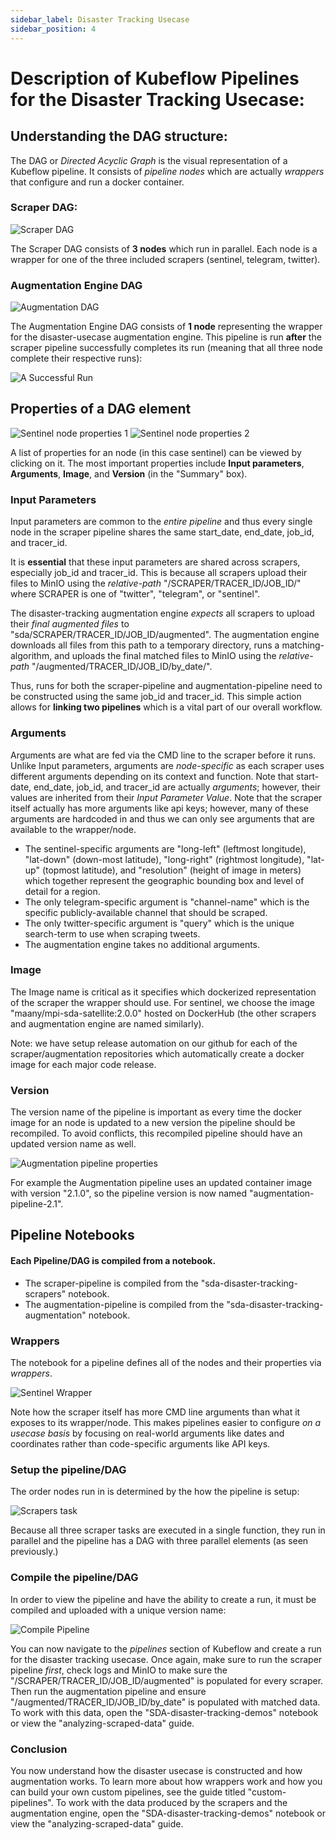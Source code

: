 ```yaml
---
sidebar_label: Disaster Tracking Usecase
sidebar_position: 4
---
```


# Description of Kubeflow Pipelines for the Disaster Tracking Usecase:

## Understanding the DAG structure:

The DAG or *Directed Acyclic Graph* is the visual representation of a Kubeflow pipeline. It consists of *pipeline nodes* which are actually *wrappers* that configure and run a docker container.

### Scraper DAG:
![Scraper DAG](images/scraper-dag.png)

The Scraper DAG consists of **3 nodes** which run in parallel. Each node is a wrapper for one of the three included scrapers (sentinel, telegram, twitter).

### Augmentation Engine DAG
![Augmentation  DAG](images/augmentation-dag.png)

The Augmentation Engine DAG consists of **1 node** representing the wrapper for the disaster-usecase augmentation engine. This pipeline is run **after** the scraper pipeline successfully completes its run (meaning that all three node complete their respective runs):

![A Successful Run](images/successful-scraper-run.png)

## Properties of a DAG element
![Sentinel node properties 1](images/sentinel-properties-1.png)
![Sentinel node properties 2](images/sentinel-properties-2.png)

A list of properties for an node (in this case sentinel) can be viewed by clicking on it. The most important properties include **Input parameters**, **Arguments**, **Image**, and **Version** (in the "Summary" box). 

### Input Parameters

Input parameters are common to the *entire pipeline* and thus every single node in the scraper pipeline shares the same start_date, end_date, job_id, and tracer_id. 

It is **essential** that these input parameters are shared across scrapers, especially job_id and tracer_id. This is because all scrapers upload their files to MinIO using the *relative-path* "/SCRAPER/TRACER_ID/JOB_ID/" where SCRAPER is one of "twitter", "telegram", or "sentinel". 

The disaster-tracking augmentation engine *expects* all scrapers to upload their *final augmented files* to "sda/SCRAPER/TRACER_ID/JOB_ID/augmented". The augmentation engine downloads all files from this path to a temporary directory, runs a matching-algorithm, and uploads the final matched files to MinIO using the *relative-path* "/augmented/TRACER_ID/JOB_ID/by_date/". 

Thus, runs for both the scraper-pipeline and augmentation-pipeline need to be constructed using the same job_id and tracer_id. This simple action allows for **linking two pipelines** which is a vital part of our overall workflow. 

### Arguments

Arguments are what are fed via the CMD line to the scraper before it runs. Unlike Input parameters, arguments are *node-specific* as each scraper uses different arguments depending on its context and function. Note that start-date, end_date, job_id, and tracer_id are actually *arguments*; however, their values are inherited from their *Input Parameter Value*. Note that the scraper itself actually has more arguments like api keys; however, many of these arguments are hardcoded in and thus we can only see arguments that are available to the wrapper/node. 

* The sentinel-specific arguments are "long-left" (leftmost longitude), "lat-down" (down-most latitude), "long-right" (rightmost longitude), "lat-up" (topmost latitude), and "resolution" (height of image in meters) which together represent the geographic bounding box and level of detail for a region. 
* The only telegram-specific argument is "channel-name" which is the specific publicly-available channel that should be scraped. 
* The only twitter-specific argument is "query" which is the unique search-term to use when scraping tweets.
* The augmentation engine takes no additional arguments. 

### Image

The Image name is critical as it specifies which dockerized representation of the scraper the wrapper should use. For sentinel, we choose the image "maany/mpi-sda-satellite:2.0.0" hosted on DockerHub (the other scrapers and augmentation engine are named similarly). 

Note: we have setup release automation on our github for each of the scraper/augmentation repositories which automatically create a docker image for each major code release.

### Version

The version name of the pipeline is important as every time the docker image for an node is updated to a new version the pipeline should be recompiled. To avoid conflicts, this recompiled pipeline should have an updated version name as well. 

![Augmentation pipeline properties](images/augmentation-properties.png)

For example the Augmentation pipeline uses an updated container image with version "2.1.0", so the pipeline version is now named "augmentation-pipeline-2.1".

## Pipeline Notebooks

#### Each Pipeline/DAG is compiled from a notebook. 

* The scraper-pipeline is compiled from the "sda-disaster-tracking-scrapers" notebook. 
* The augmentation-pipeline is compiled from the "sda-disaster-tracking-augmentation" notebook. 

### Wrappers

The notebook for a pipeline defines all of the nodes and their properties via *wrappers*. 

![Sentinel Wrapper](images/sentinel-wrapper.png)

Note how the scraper itself has more CMD line arguments than what it exposes to its wrapper/node. This makes pipelines easier to configure *on a usecase basis* by focusing on real-world arguments like dates and coordinates rather than code-specific arguments like API keys. 


### Setup the pipeline/DAG

The order nodes run in is determined by the how the pipeline is setup:

![Scrapers task](images/scrapers-task.png)

Because all three scraper tasks are executed in a single function, they run in parallel and the pipeline has a DAG with three parallel elements (as seen previously.)

### Compile the pipeline/DAG

In order to view the pipeline and have the ability to create a run, it must be compiled and uploaded with a unique version name:

![Compile Pipeline](images/compile-pipeline.png)

You can now navigate to the *pipelines* section of Kubeflow and create a run for the disaster tracking usecase. Once again, make sure to run the scraper pipeline *first*, check logs and MinIO to make sure the "/SCRAPER/TRACER_ID/JOB_ID/augmented" is populated for every scraper. Then run the augmentation pipeline and ensure "/augmented/TRACER_ID/JOB_ID/by_date" is populated with matched data. To work with this data, open the "SDA-disaster-tracking-demos" notebook or view the "analyzing-scraped-data" guide. 


### Conclusion

You now understand how the disaster usecase is constructed and how augmentation works. To learn more about how wrappers work and how you can build your own custom pipelines, see the guide titled "custom-pipelines". To work with the data produced by the scrapers and the augmentation engine, open the "SDA-disaster-tracking-demos" notebook or view the "analyzing-scraped-data" guide. 
